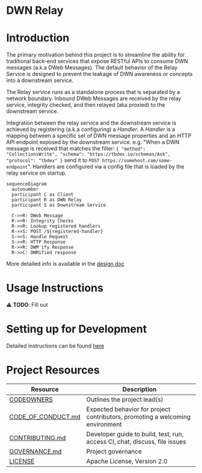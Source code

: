 # DWN Relay

# Introduction

The primary motivation behind this project is to streamline the ability for traditional back-end services that expose RESTful APIs to consume DWN messages (a.k.a DWeb Messages). The default behavior of the Relay Service is designed to prevent the leakage of DWN awareness or concepts into a downstream service.

The Relay service runs as a standalone process that is separated by a network boundary. Inbound DWeb Messages are received by the relay service, integrity checked, and then relayed (aka proxied) to the downstream service.

Integration between the relay service and the downstream service is achieved by registering (a.k.a configuring) a _Handler_. A _Handler_ is a mapping between a specific set of DWN message properties and an HTTP API endpoint exposed by the downstream service. e.g. "When a DWN message is received that matches the filter: `{ "method": "CollectionsWrite", "schema": "https://tbdex.io/schemas/Ask", "protocol": "tbdex" }` send it to `POST https://somehost.com/some-endpoint`". Handlers are configured via a config file that is loaded by the relay service on startup.

```mermaid
sequenceDiagram
  autonumber
  participant C as Client
  participant R as DWN Relay
  participant S as Downstream Service
  
  C->>R: DWeb Message
  R->>R: Integrity Checks
  R->>R: Lookup registered handlers
  R->>S: POST /${registered-handler}
  S->>S: Handle Request
  S->>R: HTTP Response
  R->>R: DWM'ify Response
  R->>C: DWMified response
```

More detailed info is available in the [design doc](docs/design-doc.md)

# Usage Instructions
⚠ **TODO**: Fill out

# Setting up for Development
Detailed instructions can be found [here](CONTRIBUTING.md)

# Project Resources

| Resource                                   | Description                                                                   |
| ------------------------------------------ | ----------------------------------------------------------------------------- |
| [CODEOWNERS](./CODEOWNERS)                 | Outlines the project lead(s)                                                  |
| [CODE_OF_CONDUCT.md](./CODE_OF_CONDUCT.md) | Expected behavior for project contributors, promoting a welcoming environment |
| [CONTRIBUTING.md](./CONTRIBUTING.md)       | Developer guide to build, test, run, access CI, chat, discuss, file issues    |
| [GOVERNANCE.md](./GOVERNANCE.md)           | Project governance                                                            |
| [LICENSE](./LICENSE)                       | Apache License, Version 2.0                                                   |